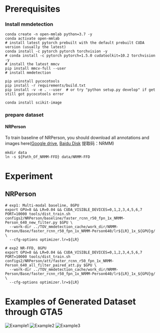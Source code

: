 # Prerequisites

### Install mmdetection
```
conda create -n open-mmlab python=3.7 -y
conda activate open-mmlab
# install latest pytorch prebuilt with the default prebuilt CUDA version (usually the latest)
conda install -c pytorch pytorch torchvision -y
# conda install -c pytorch pytorch=1.5.0 cudatoolkit=10.2 torchvision -y
# install the latest mmcv
pip install mmcv-full --user
# install mmdetection

pip uninstall pycocotools
pip install -r requirements/build.txt
pip install -v -e . --user  # or try "python setup.py develop" if get still got pycocotools error
```

```
conda install scikit-image
```

### prepare dataset
#### NRPerson

To train baseline of NRPerson, you should download all annotations and images here([Google drive](https://drive.google.com/file/d/1xgswDIlPnNTpwF_lKrnUrK5NHtwqjvIE/view?usp=sharing), [Baidu Disk](https://pan.baidu.com/s/193RL4JppDk7XMA5A3-VyoA)  提取码：NRMM)

```
mkdir data
ln -s ${Path_Of_NRMM-FFD} data/NRMM-FFD
```



# Experiment
## NRPerson

```shell script
# exp1: Multi-modal baseline, 8GPU
export GPU=8 && LR=0.04 && CUDA_VISIBLE_DEVICES=0,1,2,3,4,5,6,7 PORT=10000 tools/dist_train.sh configs2/NRPerson/baseline/faster_rcnn_r50_fpn_1x_NRMM-Person_640_new_filter.py $GPU \
  --work-dir ../TOV_mmdetection_cache/work_dir/NRMM-Person/Base/faster_rcnn_r50_fpn_1x_NRMM-Person640/lr${LR}_1x_${GPU}g/ \
  --cfg-options optimizer.lr=${LR}

# exp2 NR-FFD, 8GPU
export GPU=8 && LR=0.04 && CUDA_VISIBLE_DEVICES=0,1,2,3,4,5,6,7 PORT=10000 tools/dist_train.sh configs2/NRPerson/att/faster_rcnn_r50_fpn_1x_NRMM-Person_640_all_filter_paired_att.py $GPU \
  --work-dir ../TOV_mmdetection_cache/work_dir/NRMM-Person/Base/faster_rcnn_r50_fpn_1x_NRMM-Person640/lr${LR}_1x_${GPU}g/ \
  --cfg-options optimizer.lr=${LR}
```

# Examples of Generated Dataset through GTA5
![Example1](https://github.com/NRPerson/NRPerson/blob/main/Generated%20dataset%20Examples/000000.jpg)
![Example2](https://github.com/NRPerson/NRPerson/blob/main/Generated%20dataset%20Examples/000001.jpg)
![Example3](https://github.com/NRPerson/NRPerson/blob/main/Generated%20dataset%20Examples/000007.jpg)
